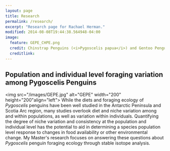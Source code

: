 ```yaml
---
layout: page
title: Research
permalink: /research/
excerpt: "Research page for Rachael Herman."
modified: 2014-08-08T19:44:38.564948-04:00
image:
  feature: GEPE_CHPE.png
  credit: Chinstrap Penguins (<i>Pygoscelis papua</i>) and Gentoo Penguins (<i>P. papua</i>), Danger Islands
  creditlink: 
---
```



## Population and individual level foraging variation among Pygoscelis Penguins

<img src="/images/GEPE.jpg" alt="GEPE" width="200" height="200"align="left">
While the diets and foraging ecology of <i>Pygoscelis</i> penguins have been well studied
in the Antarctic Peninsula and Scotia Arc region, many studies overlook diet and niche
variation among and within populations, as well as variation within individuals.
Quantifying the degree of niche variation and consistency at the population and individual
level has the potential to aid in determining a species population level response to
changes in food availability or other environmental change. My Master's research focuses
on answering these questions about <i>Pygoscelis</i> penguin foraging ecology through stable isotope analysis. 

